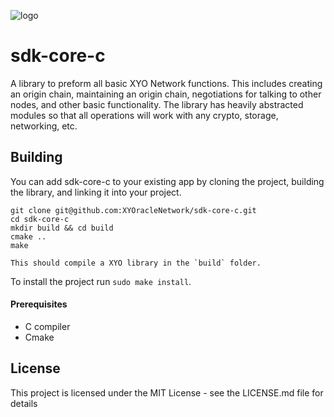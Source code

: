 [logo]: https://www.xy.company/img/home/logo_xy.png

![logo]

# sdk-core-c

A library to preform all basic XYO Network functions.
This includes creating an origin chain, maintaining an origin chain, negotiations for talking to other nodes, and other basic functionality.
The library has heavily abstracted modules so that all operations will work with any crypto, storage, networking, etc.

## Building
You can add sdk-core-c to your existing app by cloning the project, building the library, and linking it into your project.

```
git clone git@github.com:XYOracleNetwork/sdk-core-c.git
cd sdk-core-c
mkdir build && cd build
cmake ..
make

This should compile a XYO library in the `build` folder.
```

To install the project run `sudo make install`.

#### Prerequisites
* C compiler
* Cmake

## License
This project is licensed under the MIT License - see the LICENSE.md file for details
